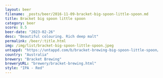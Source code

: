 ```yaml
---
layout: beer
filename: _posts/beer/2016-11-09-bracket-big-spoon-little-spoon.md
title: Bracket big spoon little spoon
category: beer
score: 8.5
beer-date: "2023-02-26"
desc: "Beautiful colouring. Rich deep malt"
permalink: /beer/:title.html
img: /img/list/bracket-big-spoon-little-spoon.jpeg
untappd: "https://untappd.com/b/bracket-brewing-big-spoon-little-spoon/5139825"
country: "Australia"
brewery: "Bracket Brewing"
breweryURL: "brewery/bracket-brewing.html"
style: "IPA - Red"
---
```

